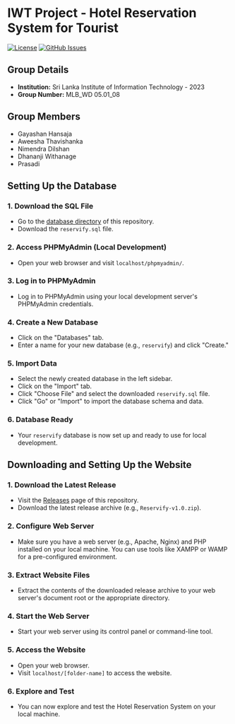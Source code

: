 # IWT Project - Hotel Reservation System for Tourist

[![License](https://img.shields.io/badge/License-MIT-blue.svg)](LICENSE)
[![GitHub Issues](https://img.shields.io/github/issues/nmdra/Reservify.svg)](https://github.com/nmdra/Reservify/issues)

## Group Details

- **Institution:** Sri Lanka Institute of Information Technology - 2023
- **Group Number:** MLB_WD 05.01_08

## Group Members

- Gayashan Hansaja
- Aweesha Thavishanka
- Nimendra Dilshan
- Dhananji Withanage
- Prasadi

## Setting Up the Database

### 1. Download the SQL File

- Go to the [database directory](/databases) of this repository.
- Download the `reservify.sql` file.

### 2. Access PHPMyAdmin (Local Development)

- Open your web browser and visit `localhost/phpmyadmin/`.

### 3. Log in to PHPMyAdmin

- Log in to PHPMyAdmin using your local development server's PHPMyAdmin credentials.

### 4. Create a New Database

- Click on the "Databases" tab.
- Enter a name for your new database (e.g., `reservify`) and click "Create."

### 5. Import Data

- Select the newly created database in the left sidebar.
- Click on the "Import" tab.
- Click "Choose File" and select the downloaded `reservify.sql` file.
- Click "Go" or "Import" to import the database schema and data.

### 6. Database Ready

- Your `reservify` database is now set up and ready to use for local development.

## Downloading and Setting Up the Website

### 1. Download the Latest Release

- Visit the [Releases](https://github.com/nmdra/Reservify/releases) page of this repository.
- Download the latest release archive (e.g., `Reservify-v1.0.zip`).

### 2. Configure Web Server

- Make sure you have a web server (e.g., Apache, Nginx) and PHP installed on your local machine. You can use tools like XAMPP or WAMP for a pre-configured environment.

### 3. Extract Website Files

- Extract the contents of the downloaded release archive to your web server's document root or the appropriate directory.

### 4. Start the Web Server

- Start your web server using its control panel or command-line tool.

### 5. Access the Website

- Open your web browser.
- Visit `localhost/[folder-name]` to access the website.

### 6. Explore and Test

- You can now explore and test the Hotel Reservation System on your local machine.

